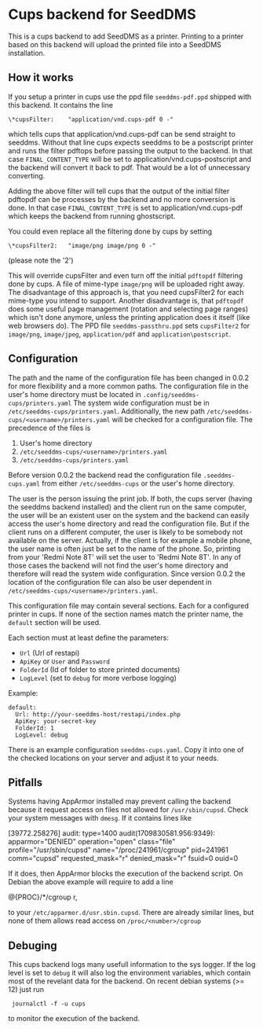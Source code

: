 # Cups backend for SeedDMS

This is a cups backend to add SeedDMS as a printer. Printing to
a printer based on this backend will upload the printed file into
a SeedDMS installation.

## How it workѕ

If you setup a printer in cups use the ppd file `seeddms-pdf.ppd`
shipped with this backend. It contains the line

    \*cupsFilter:    "application/vnd.cups-pdf 0 -"

which tells cups that application/vnd.cups-pdf can be send straight to
seeddms.  Without that line cups expects seeddms to be a postscript
printer and runs the filter pdftops before passing the output to the
backend.  In that case `FINAL_CONTENT_TYPE` will be set to
application/vnd.cups-postscript and the backend will convert it back
to pdf. That would be a lot of unnecessary converting.

Adding the above filter will tell cups that the output of the initial
filter pdftopdf can be processes by the backend and no more conversion
is done.  In that case `FINAL_CONTENT_TYPE` is set to
application/vnd.cups-pdf which keeps the backend from running
ghostscript.

You could even replace all the filtering done by cups by setting

    \*cupsFilter2:   "image/png image/png 0 -"

(please note the '2')

This will override cupsFilter and even turn off the initial `pdftopdf`
filtering done by cups. A file of mime-type `image/png` will be uploaded
right away.  The disadvantage of this approach is, that you need
cupsFilter2 for each mime-type you intend to support. Another
disadvantage is, that `pdftopdf` does some useful page management
(rotation and selecting page ranges) which isn't done anymore, unless
the printing application does it itself (like web browsers do). The
PPD file `seeddms-passthru.ppd` sets `cupsFilter2` for `image/png`,
`image/jpeg`, `application/pdf` and `application\postscript`.

## Configuration

The path and the name of the configuration file has been changed in 0.0.2 for
more flexibility and a more common paths. The configuration file in the
user's home directory must be located in `.config/seeddms-cups/printers.yaml`
The system wide configuration must be in `/etc/seeddms-cups/printers.yaml`.
Additionally, the new path `/etc/seeddms-cups/<username>/printers.yaml`
will be checked for a configuration file. The precedence of the files is

1. User's home directory
2. `/etc/seeddms-cups/<username>/printers.yaml`
3. `/etc/seeddms-cups/printers.yaml`

Before version 0.0.2 the
backend read the configuration file `.seeddms-cups.yaml` from
either `/etc/seeddms-cups` or the user's home directory.

The user is
the person issuing the print job.  If both, the cups server (having
the seeddms backend installed) and the client run on the same
computer, the user will be an existent user on the system and the
backend can easily access the user's home directory and
read the configuration file. But if the client runs on a different
computer, the user is likely to be somebody not available on the
server. Actually, if the client is for example a mobile phone, the user name
is often just be set to the name
of the phone. So, printing from your 'Redmi Note 8T' will set the user
to 'Redmi Note 8T'. In any of those cases the backend will not find the
user's home directory and therefore will read the system wide configuration.
Since version 0.0.2 the location of the configuration file can also be user
dependent in `/etc/seeddms-cups/<username>/printers.yaml`.

This configuration file may contain several sections. Each for a
configured printer in cups. If none of the section names match the
printer name, the `default` section will be used.

Each section must at least define the parameters:

  * `Url` (Url of restapi)
  * `ApiKey` or `User` and `Password`
  * `FolderId` (Id of folder to store printed documents)
  * `LogLevel` (set to `debug` for more verbose logging)

Example:

    default:
      Url: http://your-seeddms-host/restapi/index.php
      ApiKey: your-secret-key
      FolderId: 1
      LogLevel: debug
   
There is an example configuration `seeddms-cups.yaml`. Copy it into one
of the checked locations on your server and adjust it to your needs.

## Pitfalls

Systems having AppArmor installed may prevent calling the backend
because it request access on files not allowed for `/usr/sbin/cupsd`.
Check your system messages with `dmesg`. If it contains lines like

   [39772.258276] audit: type=1400 audit(1709830581.956:9349): apparmor="DENIED" operation="open" class="file" profile="/usr/sbin/cupsd" name="/proc/241961/cgroup" pid=241961 comm="cupsd" requested_mask="r" denied_mask="r" fsuid=0 ouid=0

If it does, then AppArmor blocks the execution of the backend script.
On Debian the above example will require to add a line

@{PROC}/*/cgroup r,

to your `/etc/apparmor.d/usr.sbin.cupsd`. There are already similar lines, but
none of them allows read access on `/proc/<number>/cgroup`

## Debuging

This cups backend logs many usefull information to the sys logger. If the
log level is set to `debug` it will also log the environment variables, which
contain most of the revelant data for the backend. On recent debian systems (>= 12)
just run 

     journalctl -f -u cups

to monitor the execution of the backend.
